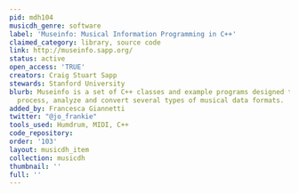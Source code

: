 ```yaml
---
pid: mdh104
musicdh_genre: software
label: 'Museinfo: Musical Information Programming in C++'
claimed_category: library, source code
link: http://museinfo.sapp.org/
status: active
open_access: 'TRUE'
creators: Craig Stuart Sapp
stewards: Stanford University
blurb: Museinfo is a set of C++ classes and example programs designed to be used to
  process, analyze and convert several types of musical data formats.
added_by: Francesca Giannetti
twitter: "@jo_frankie"
tools_used: Humdrum, MIDI, C++
code_repository: 
order: '103'
layout: musicdh_item
collection: musicdh
thumbnail: ''
full: ''
---
```

